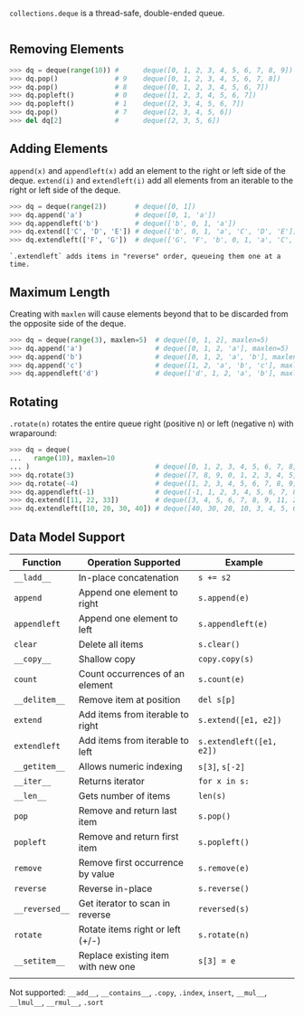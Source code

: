 `collections.deque` is a thread-safe, double-ended queue.

```toc
```

## Removing Elements
```python
>>> dq = deque(range(10)) #      deque([0, 1, 2, 3, 4, 5, 6, 7, 8, 9])
>>> dq.pop()              # 9    deque([0, 1, 2, 3, 4, 5, 6, 7, 8])
>>> dq.pop()              # 8    deque([0, 1, 2, 3, 4, 5, 6, 7])
>>> dq.popleft()          # 0    deque([1, 2, 3, 4, 5, 6, 7])
>>> dq.popleft()          # 1    deque([2, 3, 4, 5, 6, 7])
>>> dq.pop()              # 7    deque([2, 3, 4, 5, 6])
>>> del dq[2]             #      deque([2, 3, 5, 6])
```

## Adding Elements
`append(x)` and `appendleft(x)` add an element to the right or left side of the deque.
`extend(i)` and `extendleft(i)` add all elements from an iterable to the right or left side of the deque.
```python
>>> dq = deque(range(2))       # deque([0, 1])
>>> dq.append('a')             # deque([0, 1, 'a'])
>>> dq.appendleft('b')         # deque(['b', 0, 1, 'a'])
>>> dq.extend(['C', 'D', 'E']) # deque(['b', 0, 1, 'a', 'C', 'D', 'E'])
>>> dq.extendleft(['F', 'G'])  # deque(['G', 'F', 'b', 0, 1, 'a', 'C', 'D', 'E'])
```

```ad-note
`.extendleft` adds items in "reverse" order, queueing them one at a time.
```

## Maximum Length
Creating with `maxlen` will cause elements beyond that to be discarded from the opposite side of the deque.
```python
>>> dq = deque(range(3), maxlen=5)  # deque([0, 1, 2], maxlen=5)
>>> dq.append('a')                  # deque([0, 1, 2, 'a'], maxlen=5)
>>> dq.append('b')                  # deque([0, 1, 2, 'a', 'b'], maxlen=5)
>>> dq.append('c')                  # deque([1, 2, 'a', 'b', 'c'], maxlen=5)
>>> dq.appendleft('d')              # deque(['d', 1, 2, 'a', 'b'], maxlen=5)
```

## Rotating
`.rotate(n)` rotates the entire queue right (positive n) or left (negative n) with wraparound:
```python
>>> dq = deque(
...   range(10), maxlen=10
... )                               # deque([0, 1, 2, 3, 4, 5, 6, 7, 8, 9], maxlen=10)
>>> dq.rotate(3)                    # deque([7, 8, 9, 0, 1, 2, 3, 4, 5, 6], maxlen=10)
>>> dq.rotate(-4)                   # deque([1, 2, 3, 4, 5, 6, 7, 8, 9, 0], maxlen=10)
>>> dq.appendleft(-1)               # deque([-1, 1, 2, 3, 4, 5, 6, 7, 8, 9], maxlen=10)
>>> dq.extend([11, 22, 33])         # deque([3, 4, 5, 6, 7, 8, 9, 11, 22, 33], maxlen=10)
>>> dq.extendleft([10, 20, 30, 40]) # deque([40, 30, 20, 10, 3, 4, 5, 6, 7, 8], maxlen=10)
```

## Data Model Support
| Function       | Operation Supported                | Example                  |
| -------------- | ---------------------------------- | ------------------------ |
| `__ladd__`     | In-place concatenation             | `s += s2`                |
| `append`       | Append one element to right        | `s.append(e)`            |
| `appendleft`   | Append one element to left         | `s.appendleft(e)`        |
| `clear`        | Delete all items                   | `s.clear()`              |
| `__copy__`     | Shallow copy                       | `copy.copy(s)`           |
| `count`        | Count occurrences of an element    | `s.count(e)`             |
| `__delitem__`  | Remove item at position            | `del s[p]`               |
| `extend`       | Add items from iterable to right   | `s.extend([e1, e2])`     |
| `extendleft`   | Add items from iterable to left    | `s.extendleft([e1, e2])` |
| `__getitem__`  | Allows numeric indexing            | `s[3]`, `s[-2]`          |
| `__iter__`     | Returns iterator                   | `for x in s:`            |
| `__len__`      | Gets number of items               | `len(s)`                 |
| `pop`          | Remove and return last item        | `s.pop()`                |
| `popleft`      | Remove and return first item       | `s.popleft()`            |
| `remove`       | Remove first occurrence by value   | `s.remove(e)`            |
| `reverse`      | Reverse in-place                   | `s.reverse()`            |
| `__reversed__` | Get iterator to scan in reverse    | `reversed(s)`            |
| `rotate`       | Rotate items right or left (+/-)   | `s.rotate(n)`            |
| `__setitem__`  | Replace existing item with new one | `s[3] = e`               |
|                |                                    |                          |

Not supported: `__add__`, `__contains__`, `.copy`, `.index`, `insert`, `__mul__`, `__lmul__`, `__rmul__`, `.sort`

